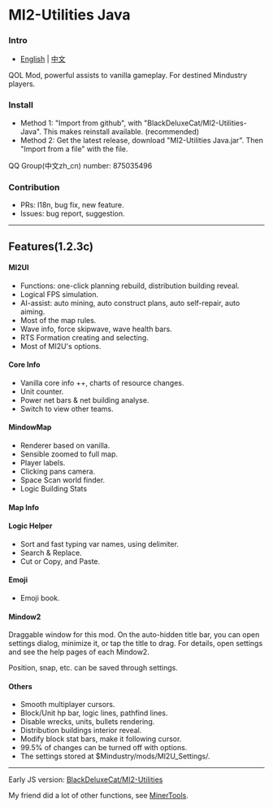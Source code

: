 # MI2-Utilities Java
### Intro
- [English](README.md) | [中文](README_zh.md)

QOL Mod, powerful assists to vanilla gameplay. For destined Mindustry players.

### Install

- Method 1: "Import from github", with "BlackDeluxeCat/MI2-Utilities-Java". This makes reinstall available. (recommended)
- Method 2: Get the latest release, download "MI2-Utilities Java.jar". Then "Import from a file" with the file.

QQ Group(中文zh_cn) number: 875035496

### Contribution
- PRs: l18n, bug fix, new feature.
- Issues: bug report, suggestion.

---

## Features(1.2.3c)

#### MI2UI
- Functions: one-click planning rebuild, distribution building reveal.
- Logical FPS simulation.
- AI-assist: auto mining, auto construct plans, auto self-repair, auto aiming.
- Most of the map rules.
- Wave info, force skipwave, wave health bars.
- RTS Formation creating and selecting.
- Most of MI2U's options.

#### Core Info
- Vanilla core info ++, charts of resource changes.
- Unit counter.
- Power net bars & net building analyse.
- Switch to view other teams.

#### MindowMap
- Renderer based on vanilla.
- Sensible zoomed to full map.
- Player labels.
- Clicking pans camera.
- Space Scan world finder.
- Logic Building Stats

#### Map Info


#### Logic Helper
- Sort and fast typing var names, using delimiter. 
- Search & Replace.
- Cut or Copy, and Paste.

#### Emoji
- Emoji book.

#### Mindow2
Draggable window for this mod. On the auto-hidden title bar, you can open settings dialog, minimize it, or tap the title to drag. For details, open settings and see the help pages of each Mindow2.

Position, snap, etc. can be saved through settings.

#### Others
- Smooth multiplayer cursors.
- Block/Unit hp bar, logic lines, pathfind lines.
- Disable wrecks, units, bullets rendering.
- Distribution buildings interior reveal.
- Modify block stat bars, make it following cursor.
- 99.5% of changes can be turned off with options.
- The settings stored at $Mindustry/mods/MI2U_Settings/.

---

Early JS version: [BlackDeluxeCat/MI2-Utilities](https://github.com/BlackDeluxeCat/MI2-Utilities)

My friend did a lot of other functions, see [MinerTools](https://github.com/RlCCJ/MinerTools).